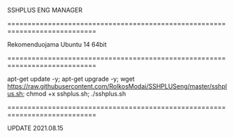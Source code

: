 SSHPLUS ENG MANAGER

============================================================================

Rekomenduojama Ubuntu 14 64bit

============================================================================

apt-get update -y; apt-get upgrade -y; wget https://raw.githubusercontent.com/RolkosModai/SSHPLUSeng/master/sshplus.sh; chmod +x sshplus.sh; ./sshplus.sh

============================================================================

UPDATE 2021.08.15
